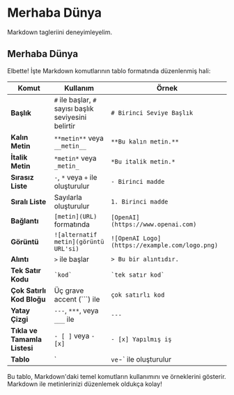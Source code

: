 # Merhaba Dünya
Markdown tagleriini deneyimleyelim.
## Merhaba Dünya

Elbette! İşte Markdown komutlarının tablo formatında düzenlenmiş hali:

| **Komut**                   | **Kullanım**                                        | **Örnek**                                   |
|-----------------------------|-----------------------------------------------------|---------------------------------------------|
| **Başlık**                  | `#` ile başlar, `#` sayısı başlık seviyesini belirtir | `# Birinci Seviye Başlık`                  |
| **Kalın Metin**             | `**metin**` veya `__metin__`                        | `**Bu kalın metin.**`                       |
| **İtalik Metin**            | `*metin*` veya `_metin_`                            | `*Bu italik metin.*`                        |
| **Sırasız Liste**           | `-`, `*` veya `+` ile oluşturulur                   | `- Birinci madde`                           |
| **Sıralı Liste**            | Sayılarla oluşturulur                                | `1. Birinci madde`                          |
| **Bağlantı**                | `[metin](URL)` formatında                           | `[OpenAI](https://www.openai.com)`         |
| **Görüntü**                 | `![alternatif metin](görüntü URL'si)`              | `![OpenAI Logo](https://example.com/logo.png)` |
| **Alıntı**                  | `>` ile başlar                                      | `> Bu bir alıntıdır.`                       |
| **Tek Satır Kodu**          | `` `kod` ``                                         | `` `tek satır kod` ``                       |
| **Çok Satırlı Kod Bloğu**   | Üç grave accent (```) ile                          | `````` çok satırlı kod ``````               |
| **Yatay Çizgi**             | `---`, `***`, veya `___` ile                        | `---`                                      |
| **Tıkla ve Tamamla Listesi**| `- [ ]` veya `- [x]`                               | `- [x] Yapılmış iş`                        |
| **Tablo**                   | `|` ve `-` ile oluşturulur                           | `| Başlık 1 | Başlık 2 |`                   |

Bu tablo, Markdown'daki temel komutların kullanımını ve örneklerini gösterir. Markdown ile metinlerinizi düzenlemek oldukça kolay!



